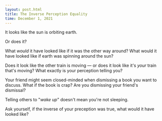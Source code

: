 ```yaml
---
layout: post.html
title: The Inverse Perception Equality
time: December 1, 2021
---
```


It looks like the sun is orbiting earth.

Or does it?

What *would* it have looked like if it was the other way around? What would it have looked like if earth was spinning around the sun?

Does it look like the other train is moving — or does it look like it's *your* train that's moving? What exactly is your perception telling you?

Your friend might seem closed-minded when dismissing a book you want to discuss. What if the book is crap? Are you dismissing your friend's dismissal?

Telling others to "*wake up*" doesn't mean you're not sleeping.

Ask yourself, if the inverse of your preception was true, what would it have looked like?
